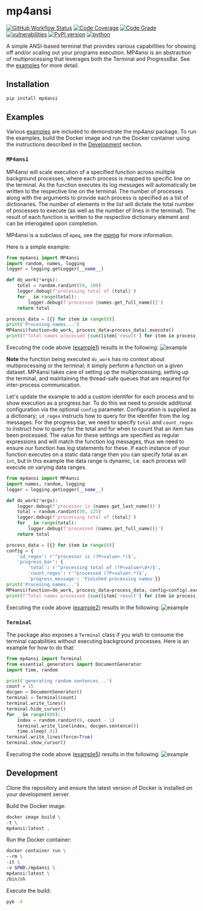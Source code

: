 # mp4ansi #
[![GitHub Workflow Status](https://github.com/soda480/mp4ansi/workflows/build/badge.svg)](https://github.com/soda480/mp4ansi/actions)
[![Code Coverage](https://codecov.io/gh/soda480/mp4ansi/branch/main/graph/badge.svg?token=6NTX6LSP7Q)](https://codecov.io/gh/soda480/mp4ansi)
[![Code Grade](https://www.code-inspector.com/project/20694/status/svg)](https://frontend.code-inspector.com/project/20694/dashboard)
[![vulnerabilities](https://img.shields.io/badge/vulnerabilities-None-green)](https://pypi.org/project/bandit/)
[![PyPI version](https://badge.fury.io/py/mp4ansi.svg)](https://badge.fury.io/py/mp4ansi)
[![python](https://img.shields.io/badge/python-3.6-teal)](https://www.python.org/downloads/)


A simple ANSI-based terminal that provides various capabilities for showing off and/or scaling out your programs execution. MP4ansi is an abstraction of multiprocessing that leverages both the Terminal and ProgressBar. See the [examples](https://github.com/soda480/mp4ansi/tree/master/examples) for more detail.

## Installation ##
```bash
pip install mp4ansi
```

## Examples ##

Various [examples](https://github.com/soda480/mp4ansi/tree/master/examples) are included to demonstrate the mp4ansi package. To run the examples, build the Docker image and run the Docker container using the instructions described in the [Development](#development) section.

### `MP4ansi`

MP4ansi will scale execution of a specified function across multiple background processes, where each process is mapped to specific line on the terminal. As the function executes its log messages will automatically be written to the respective line on the terminal. The number of processes along with the arguments to provide each process is specified as a list of dictionaries. The number of elements in the list will dictate the total number of processes to execute (as well as the number of lines in the terminal). The result of each function is written to the respective dictionary element and can be interogated upon completion. 

MP4ansi is a subclass of `mpmq`, see the [mpmq](https://pypi.org/project/mpmq/) for more information.

Here is a simple example:

```python
from mp4ansi import MP4ansi
import random, names, logging
logger = logging.getLogger(__name__)

def do_work(*args):
    total = random.randint(50, 100)
    logger.debug(f'processing total of {total}')
    for _ in range(total):
        logger.debug(f'processed {names.get_full_name()}')
    return total

process_data = [{} for item in range(8)]
print('Procesing names...')
MP4ansi(function=do_work, process_data=process_data).execute()
print(f"Total names processed {sum([item['result'] for item in process_data])}")
```

Executing the code above ([example1](https://github.com/soda480/mp4ansi/tree/master/examples/example1.py)) results in the following:
![example](https://raw.githubusercontent.com/soda480/mp4ansi/master/docs/images/example1.gif)

**Note** the function being executed `do_work` has no context about multiprocessing or the terminal; it simply perform a function on a given dataset. MP4ansi takes care of setting up the multiprocessing, setting up the terminal, and maintaining the thread-safe queues that are required for inter-process communication.

Let's update the example to add a custom identifer for each process and to show execution as a progress bar. To do this we need to provide additonal configuration via the optional `config` parameter. Configuration is supplied as a dictionary; `id_regex` instructs how to query for the identifer from the log messages. For the progress bar, we need to specify `total` and `count_regex` to instruct how to query for the total and for when to count that an item has been processed. The value for these settings are specified as regular expressions and will match the function log messages, thus we need to ensure our function has log statements for these. If each instance of your function executes on a static data range then you can specify total as an `int`, but in this example the data range is dynamic, i.e. each process will execute on varying data ranges.

```python
from mp4ansi import MP4ansi
import names, random, logging
logger = logging.getLogger(__name__)

def do_work(*args):
    logger.debug(f'processor is {names.get_last_name()}')
    total = random.randint(50, 125)
    logger.debug(f'processing total of {total}')
    for _ in range(total):
        logger.debug(f'processed {names.get_full_name()}')
    return total

process_data = [{} for item in range(8)]
config = {
    'id_regex': r'^processor is (?P<value>.*)$',
    'progress_bar': {
        'total': r'^processing total of (?P<value>\d+)$',
        'count_regex': r'^processed (?P<value>.*)$',
        'progress_message': 'Finished processing names'}}
print('Procesing names...')
MP4ansi(function=do_work, process_data=process_data, config=config).execute()
print(f"Total names processed {sum([item['result'] for item in process_data])}")
```

Executing the code above ([example2](https://github.com/soda480/mp4ansi/tree/master/examples/example2.py)) results in the following:
![example](https://raw.githubusercontent.com/soda480/mp4ansi/master/docs/images/example2.gif)

### `Terminal`

The package also exposes a `Terminal` class if you wish to consume the terminal capabilities without executing background processes. Here is an example for how to do that:
```python
from mp4ansi import Terminal
from essential_generators import DocumentGenerator
import time, random

print('generating random sentences...')
count = 15
docgen = DocumentGenerator()
terminal = Terminal(count)
terminal.write_lines()
terminal.hide_cursor()
for _ in range(800):
    index = random.randint(0, count - 1)
    terminal.write_line(index, docgen.sentence())
    time.sleep(.01)
terminal.write_lines(force=True)
terminal.show_cursor()
```

Executing the code above ([example5](https://github.com/soda480/mp4ansi/tree/master/examples/example5.py)) results in the following:
![example](https://raw.githubusercontent.com/soda480/mp4ansi/master/docs/images/example5.gif)

## Development ##

Clone the repository and ensure the latest version of Docker is installed on your development server.

Build the Docker image:
```sh
docker image build \
-t \
mp4ansi:latest .
```

Run the Docker container:
```sh
docker container run \
--rm \
-it \
-v $PWD:/mp4ansi \
mp4ansi:latest \
/bin/sh
```

Execute the build:
```sh
pyb -X
```

